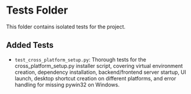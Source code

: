# Tests Folder
This folder contains isolated tests for the project.

## Added Tests

- `test_cross_platform_setup.py`: Thorough tests for the cross_platform_setup.py installer script, covering virtual environment creation, dependency installation, backend/frontend server startup, UI launch, desktop shortcut creation on different platforms, and error handling for missing pywin32 on Windows.
